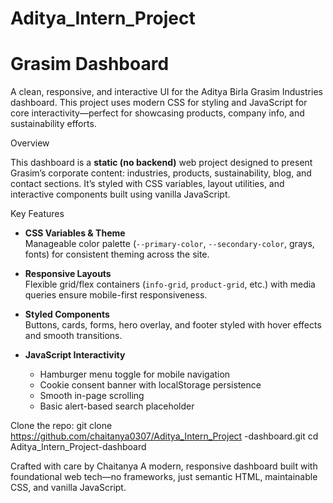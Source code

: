 # Aditya_Intern_Project
# Grasim Dashboard 

A clean, responsive, and interactive UI for the Aditya Birla Grasim Industries dashboard. This project uses modern CSS for styling and JavaScript for core interactivity—perfect for showcasing products, company info, and sustainability efforts.



 Overview

This dashboard is a **static (no backend)** web project designed to present Grasim’s corporate content: industries, products, sustainability, blog, and contact sections. It’s styled with CSS variables, layout utilities, and interactive components built using vanilla JavaScript.


 Key Features

- **CSS Variables & Theme**  
  Manageable color palette (`--primary-color`, `--secondary-color`, grays, fonts) for consistent theming across the site.

- **Responsive Layouts**  
  Flexible grid/flex containers (`info-grid`, `product-grid`, etc.) with media queries ensure mobile-first responsiveness.

- **Styled Components**  
  Buttons, cards, forms, hero overlay, and footer styled with hover effects and smooth transitions.

- **JavaScript Interactivity**  
  - Hamburger menu toggle for mobile navigation  
  - Cookie consent banner with localStorage persistence  
  - Smooth in-page scrolling  
  - Basic alert-based search placeholder  


Clone the repo:
git clone https://github.com/chaitanya0307/Aditya_Intern_Project -dashboard.git
cd Aditya_Intern_Project-dashboard



Crafted with care by Chaitanya
A modern, responsive dashboard built with foundational web tech—no frameworks, just semantic HTML, maintainable CSS, and vanilla JavaScript.
